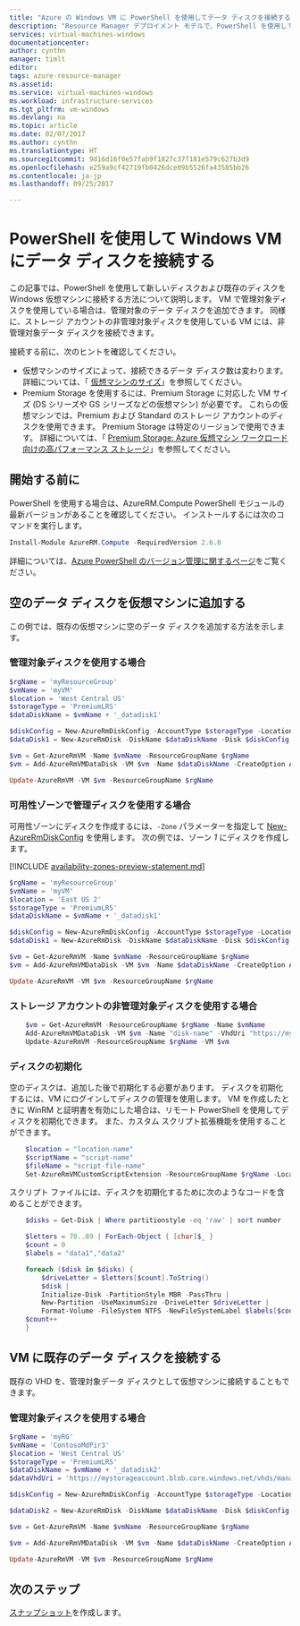 ```yaml
---
title: "Azure の Windows VM に PowerShell を使用してデータ ディスクを接続する | Microsoft Docs"
description: "Resource Manager デプロイメント モデルで、PowerShell を使用して Windows VM に新規または既存のデータ ディスクを接続する方法。"
services: virtual-machines-windows
documentationcenter: 
author: cynthn
manager: timlt
editor: 
tags: azure-resource-manager
ms.assetid: 
ms.service: virtual-machines-windows
ms.workload: infrastructure-services
ms.tgt_pltfrm: vm-windows
ms.devlang: na
ms.topic: article
ms.date: 02/07/2017
ms.author: cynthn
ms.translationtype: HT
ms.sourcegitcommit: 9d16d16f0e57fab9f1827c37f181e579c627b3d9
ms.openlocfilehash: e259a9cf42719fb0426dce09b5526fa43585bb26
ms.contentlocale: ja-jp
ms.lasthandoff: 09/25/2017

---
```


# <a name="attach-a-data-disk-to-a-windows-vm-using-powershell"></a>PowerShell を使用して Windows VM にデータ ディスクを接続する

この記事では、PowerShell を使用して新しいディスクおよび既存のディスクを Windows 仮想マシンに接続する方法について説明します。 VM で管理対象ディスクを使用している場合は、管理対象のデータ ディスクを追加できます。 同様に、ストレージ アカウントの非管理対象ディスクを使用している VM には、非管理対象データ ディスクを接続できます。

接続する前に、次のヒントを確認してください。
* 仮想マシンのサイズによって、接続できるデータ ディスク数は変わります。 詳細については、「 [仮想マシンのサイズ](sizes.md?toc=%2fazure%2fvirtual-machines%2fwindows%2ftoc.json)」を参照してください。
* Premium Storage を使用するには、Premium Storage に対応した VM サイズ (DS シリーズや GS シリーズなどの仮想マシン) が必要です。 これらの仮想マシンでは、Premium および Standard のストレージ アカウントのディスクを使用できます。 Premium Storage は特定のリージョンで使用できます。 詳細については、「 [Premium Storage: Azure 仮想マシン ワークロード向けの高パフォーマンス ストレージ](../../storage/common/storage-premium-storage.md?toc=%2fazure%2fvirtual-machines%2fwindows%2ftoc.json)」を参照してください。

## <a name="before-you-begin"></a>開始する前に
PowerShell を使用する場合は、AzureRM.Compute PowerShell モジュールの最新バージョンがあることを確認してください。 インストールするには次のコマンドを実行します。

```powershell
Install-Module AzureRM.Compute -RequiredVersion 2.6.0
```
詳細については、[Azure PowerShell のバージョン管理に関するページ](/powershell/azure/overview)をご覧ください。


## <a name="add-an-empty-data-disk-to-a-virtual-machine"></a>空のデータ ディスクを仮想マシンに追加する

この例では、既存の仮想マシンに空のデータ ディスクを追加する方法を示します。

### <a name="using-managed-disks"></a>管理対象ディスクを使用する場合

```powershell
$rgName = 'myResourceGroup'
$vmName = 'myVM'
$location = 'West Central US' 
$storageType = 'PremiumLRS'
$dataDiskName = $vmName + '_datadisk1'

$diskConfig = New-AzureRmDiskConfig -AccountType $storageType -Location $location -CreateOption Empty -DiskSizeGB 128
$dataDisk1 = New-AzureRmDisk -DiskName $dataDiskName -Disk $diskConfig -ResourceGroupName $rgName

$vm = Get-AzureRmVM -Name $vmName -ResourceGroupName $rgName 
$vm = Add-AzureRmVMDataDisk -VM $vm -Name $dataDiskName -CreateOption Attach -ManagedDiskId $dataDisk1.Id -Lun 1

Update-AzureRmVM -VM $vm -ResourceGroupName $rgName
```

### <a name="using-managed-disks-in-an-availability-zone"></a>可用性ゾーンで管理ディスクを使用する場合
可用性ゾーンにディスクを作成するには、`-Zone` パラメーターを指定して [New-AzureRmDiskConfig](/powershell/module/azurerm.compute/new-azurermdiskconfig) を使用します。 次の例では、ゾーン *1* にディスクを作成します。

[!INCLUDE [availability-zones-preview-statement.md](../../../includes/availability-zones-preview-statement.md)]

```powershell
$rgName = 'myResourceGroup'
$vmName = 'myVM'
$location = 'East US 2' 
$storageType = 'PremiumLRS'
$dataDiskName = $vmName + '_datadisk1'

$diskConfig = New-AzureRmDiskConfig -AccountType $storageType -Location $location -CreateOption Empty -DiskSizeGB 128 -Zone 1
$dataDisk1 = New-AzureRmDisk -DiskName $dataDiskName -Disk $diskConfig -ResourceGroupName $rgName

$vm = Get-AzureRmVM -Name $vmName -ResourceGroupName $rgName 
$vm = Add-AzureRmVMDataDisk -VM $vm -Name $dataDiskName -CreateOption Attach -ManagedDiskId $dataDisk1.Id -Lun 1

Update-AzureRmVM -VM $vm -ResourceGroupName $rgName
```


### <a name="using-unmanaged-disks-in-a-storage-account"></a>ストレージ アカウントの非管理対象ディスクを使用する場合

```powershell
    $vm = Get-AzureRmVM -ResourceGroupName $rgName -Name $vmName
    Add-AzureRmVMDataDisk -VM $vm -Name "disk-name" -VhdUri "https://mystore1.blob.core.windows.net/vhds/datadisk1.vhd" -LUN 0 -Caching ReadWrite -DiskSizeinGB 1 -CreateOption Empty
    Update-AzureRmVM -ResourceGroupName $rgName -VM $vm
```


### <a name="initialize-the-disk"></a>ディスクの初期化

空のディスクは、追加した後で初期化する必要があります。 ディスクを初期化するには、VM にログインしてディスクの管理を使用します。 VM を作成したときに WinRM と証明書を有効にした場合は、リモート PowerShell を使用してディスクを初期化できます。 また、カスタム スクリプト拡張機能を使用することができます。 

```powershell
    $location = "location-name"
    $scriptName = "script-name"
    $fileName = "script-file-name"
    Set-AzureRmVMCustomScriptExtension -ResourceGroupName $rgName -Location $locName -VMName $vmName -Name $scriptName -TypeHandlerVersion "1.4" -StorageAccountName "mystore1" -StorageAccountKey "primary-key" -FileName $fileName -ContainerName "scripts"
```
        
スクリプト ファイルには、ディスクを初期化するために次のようなコードを含めることができます。

```powershell
    $disks = Get-Disk | Where partitionstyle -eq 'raw' | sort number

    $letters = 70..89 | ForEach-Object { [char]$_ }
    $count = 0
    $labels = "data1","data2"

    foreach ($disk in $disks) {
        $driveLetter = $letters[$count].ToString()
        $disk | 
        Initialize-Disk -PartitionStyle MBR -PassThru |
        New-Partition -UseMaximumSize -DriveLetter $driveLetter |
        Format-Volume -FileSystem NTFS -NewFileSystemLabel $labels[$count] -Confirm:$false -Force
    $count++
    }
```


## <a name="attach-an-existing-data-disk-to-a-vm"></a>VM に既存のデータ ディスクを接続する

既存の VHD を、管理対象データ ディスクとして仮想マシンに接続することもできます。 

### <a name="using-managed-disks"></a>管理対象ディスクを使用する場合

```powershell
$rgName = 'myRG'
$vmName = 'ContosoMdPir3'
$location = 'West Central US' 
$storageType = 'PremiumLRS'
$dataDiskName = $vmName + '_datadisk2'
$dataVhdUri = 'https://mystorageaccount.blob.core.windows.net/vhds/managed_data_disk.vhd' 

$diskConfig = New-AzureRmDiskConfig -AccountType $storageType -Location $location -CreateOption Import -SourceUri $dataVhdUri -DiskSizeGB 128

$dataDisk2 = New-AzureRmDisk -DiskName $dataDiskName -Disk $diskConfig -ResourceGroupName $rgName

$vm = Get-AzureRmVM -Name $vmName -ResourceGroupName $rgName 

$vm = Add-AzureRmVMDataDisk -VM $vm -Name $dataDiskName -CreateOption Attach -ManagedDiskId $dataDisk2.Id -Lun 2

Update-AzureRmVM -VM $vm -ResourceGroupName $rgName
```

## <a name="next-steps"></a>次のステップ

[スナップショット](snapshot-copy-managed-disk.md)を作成します。

